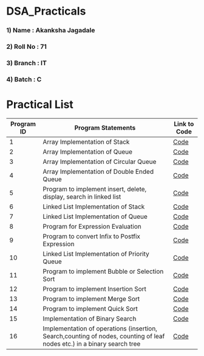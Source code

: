 # DSA_Practicals
### 1) Name : Akanksha Jagadale
### 2) Roll No : 71
### 3) Branch : IT
### 4) Batch : C

# Practical List

| Program ID | Program Statements              | Link to Code   |
|------------|---------------------------------|---------------|
| 1 | Array Implementation of Stack | [Code](./DSA_71_01.c) |
| 2 | Array Implementation of Queue | [Code](./DSA_71_02.c) |
| 3 | Array Implementation of Circular Queue | [Code](./DSA_71_03.c) |
| 4 | Array Implementation of Double Ended Queue  | [Code](./DSA_71_04.c) |
| 5 | Program to implement insert, delete, display, search in linked list | [Code](./DSA_71_05.c) |
| 6 | Linked List Implementation of Stack | [Code](./DSA_71_06.c) |
| 7 | Linked List Implementation of Queue | [Code](./DSA_71_07.c) |
| 8 | Program for Expression Evaluation | [Code](./DSA_71_08.c) |
| 9 | Program to convert Infix to Postfix Expression | [Code](./DSA_71_09.c) |
| 10 | Linked List Implementation of Priority Queue | [Code](./DSA_71_10.c) |
| 11 | Program to implement Bubble or Selection Sort | [Code](./DSA_71_11.c) |
| 12 | Program to implement Insertion Sort  | [Code](./DSA_71_12.c) |
| 13 | Program to implement Merge Sort  | [Code](./DSA_71_13.c) |
| 14 | Program to implement Quick Sort | [Code](./DSA_71_14.c) |
| 15 | Implementation of Binary Search | [Code](./DSA_71_15.c) |
| 16 | Implementation of operations (insertion, Search,counting of nodes, counting of leaf nodes etc.) in a binary search tree | [Code](./DSA_71_16.c) |
